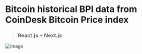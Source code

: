 # Bitcoin historical BPI data from CoinDesk Bitcoin Price index

> ### React.js + Next.js

![image](https://preview.ibb.co/hifi4f/Screen-Shot-2018-11-16-at-11-21-57-PM.png)
